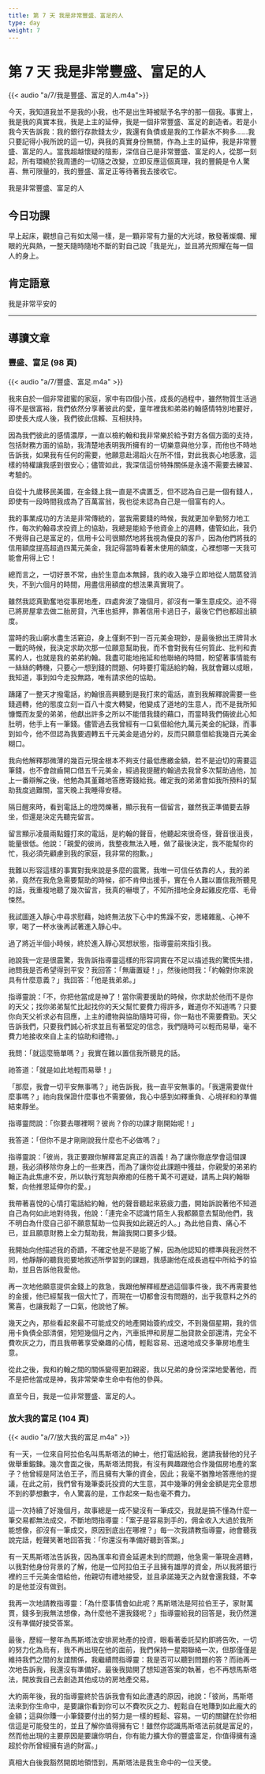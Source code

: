 ```yaml
---
title: 第 7 天 我是非常豐盛、富足的人
type: day
weight: 7
---
```


# 第 7 天 我是非常豐盛、富足的人

{{< audio "a/7/我是豐盛、富足的人.m4a">}}

今天，我知道我並不是我的小我，也不是出生時被賦予名字的那一個我。事實上，我是我的真實本我，我是上主的延伸，我是一個非常豐盛、富足的創造者。若是小我今天告訴我：我的銀行存款錢太少，我還有負債或是我的工作薪水不夠多……我只要記得小我所說的這一切，與我的真實身份無關，作為上主的延伸，我是非常豐盛、富足的人。當我超越懷疑的陰影，深信自己是非常豐盛、富足的人，從那一刻起，所有環繞於我周遭的一切隨之改變，立即反應這個真理，我的豐饒是令人驚喜、無可限量的，我的豐盛、富足正等待著我去接收它。

我是非常豐盛、富足的人

## 今日功課

早上起床，觀想自己有如太陽一樣，是一顆非常有力量的大光球，散發著燦爛、耀眼的光與熱，一整天隨時隨地不斷的對自己說「我是光」，並且將光照耀在每一個人的身上。

## 肯定語意

我是非常平安的

---

## 導讀文章

### 豐盛、富足 (98 頁)

{{< audio "a/7/豐盛、富足.m4a" >}}

我來自於一個非常甜蜜的家庭，家中有四個小孩，成長的過程中，雖然物質生活過得不是很富裕，我們依然分享著彼此的愛，童年裡我和弟弟約翰感情特別地要好，即使長大成人後，我們彼此信賴、互相扶持。

因為我們彼此的感情濃厚，一直以檢約翰和我非常樂於給予對方各個方面的支持，包括財務方面的協助，我清楚地表明我所擁有的一切樂意與他分享，而他也不時地告訴我，如果我有任何的需要，他願意赴湯蹈火在所不惜，對此我衷心地感激，這樣的特權讓我感到很安心；儘管如此，我深信這份特殊關係是永遠不需要去練習、考驗的。

自從十九歲移民美國，在金錢上我一直是不虞匱乏，但不認為自己是一個有錢人，即使有一段時間我成為了百萬富翁，我也從未認為自己是一個富有的人。

我的事業成功的方法是非常傳統的，當我需要錢的時候，我就更加辛勤努力地工作，每次約翰尋求投資上的協助，我總是能給予他資金上的週轉，儘管如此，我仍不覺得自己是富足的，信用卡公司很顯然地將我視為優良的客戶，因為他們將我的信用額度提高超過四萬元美金，我記得當時看著未使用的額度，心裡想哪一天我可能會用得上它！

總而言之，一切好景不常，由於生意血本無歸，我的收入幾乎立即地從人間蒸發消失，不到六個月的時間，用盡信用額度的想法果真實現了。

雖然我認真勤奮地從事房地產，四處奔波了幾個月，卻沒有一筆生意成交。迫不得已將房屋拿去做二胎房貸，汽車也抵押，靠著信用卡過日子，最後它們也都超出額度。

當時的我山窮水盡生活窘迫，身上僅剩不到一百元美金現鈔，是最後掀出王牌背水一戰的時候，我決定求助次那一位願意幫助我，而不會對我有任何質此、批判和責罵的人，也就是我的弟弟約翰。我盡可能地拖延和他聯絡的時間，盼望著事情能有一絲絲的轉機，只要心一想到錢的問題、何時要打電話給約翰，我就會難以成眼，我知道，事到如今走投無路，唯有請求他的協助。

躊躇了一整天才撥電話，約翰很高興聽到是我打來的電話，直到我解釋說需要一些錢週轉，他的態度立刻一百八十度大轉變，他變成了道地的生意人，而不是我所知慷慨而友愛的弟弟，他獻出許多之所以不能借我錢的藉口，而當時我們倆彼此心知肚明，他手上有一筆錢。儘管過去我曾經有一口氣借給他九萬元美金的紀錄，而事到如今，他不但認為我要週轉五千元美金是過分的，反而只願意借給我幾百元美金糊口。

我向他解釋那微薄的幾百元現金根本不夠支付最低應繳金額，若不是迫切的需要這筆錢，也不會啟齒開口借五千元美金，經過我提醒約翰過去我曾多次幫助過他，加上一番辯解之後，他勉為其堇難地答應寄錢給我。確定我的弟弟會如我所預料的幫助我度過難關，當天晚上我睡得安穩。

隔日醒來時，看到電話上的燈閃爍著，顯示我有一個留言，雖然我正準備要去靜坐，但還是決定先聽完留言。

留言顯示凌晨兩點鐘打來的電話，是約翰的聲音，他聽起來很奇怪，聲音很沮喪，能量很低。他說：「親愛的彼尚，我整夜無法入睡，做了最後決定，我不能幫你的忙，我必須先顧慮到我的家庭，我非常的抱歉。」

我難以形容這樣的事實對我來說是多麼的震驚，我唯一可信任依靠的人，我的弟弟，竟然在我危急需要幫助的時候，卻不肯伸出援手，實在令人難以置信我所聽見的話，我重複地聽了幾次留言，我真的嚇壞了，不知所措地全身起雞皮疙瘩、毛骨悚然。

我試圖進入靜心中尋求慰藉，始終無法放下心中的焦躁不安，思緒雜亂、心神不寧，喝了一杯水後再試著進入靜心中。

過了將近半個小時候，終於進入靜心冥想狀態，指導靈前來指引我。

祂說我一定是很震驚，我告訴指導靈這樣的形容詞實在不足以描述我的驚慌失措，祂問我是否希望得到平安？我回答：「無庸置疑！」，然後祂問我：「約翰對你來說具有什麼意義？」我回答：「他是我弟弟。」

指導靈說：「不，你把他當成是神了！當你需要援助的時候，你求助於他而不是你的天父；找你弟弟幫忙比起找你的天父幫忙要費力得許多，難道你不知道嗎？只要你向天父祈求必有回應，上主的禮物與協助隨時可得，你一點也不需要費勁。天父告訴我們，只要我們誠心祈求並且有著堅定的信念，我們隨時可以輕而易舉，毫不費力地接收來自上主的協助和禮物。」

我問：「就這麼簡單嗎？」我實在難以置信我所聽見的話。

祂答道：「就是如此地輕而易舉！」

「那麼，我會一切平安無事嗎？」祂告訴我，我一直平安無事的。「我還需要做什麼事嗎？」祂向我保證什麼事也不需要做，我心中感到如釋重負、心境祥和的準備結束靜坐。

指導靈問說：「你要去哪裡啊？彼尚？你的功課才剛開始呢！」

我答道：「但你不是才剛剛說我什麼也不必做嗎？」

指導靈說：「彼尚，我正要跟你解釋富足真正的涵義！為了讓你徹底學會這個課題，我必須移除你身上的一些東西，而為了讓你從此課題中獲益，你親愛的弟弟約翰正為此焦慮不安，所以執行寬恕與療癒的任務千萬不可遲疑，請馬上與約翰聯繫，向他推恩延伸你的愛。」

我帶著喜悅的心情打電話給約翰，他的聲音聽起來筋疲力盡，開始訴說著他不知道自己為何如此地對待我，他說：「連完全不認識竹陌生人我都願意去幫助他們，我不明白為什麼自己卻不願意幫助一位與我如此親近的人。」為此他自責、痛心不已，並且願意財務上全力幫助我，無論我開口要多少錢。

我開始向他描述我的奇蹟，不確定他是不是能了解，因為他認知的標準與我迥然不同，他靜靜的聽我扼要地敘述所學習到的課題，我感謝他在成長過程中所給予的協助，並且告訴他我愛他。

再一次地他願意提供金錢上的救急，我跟他解釋經歷過這個事件後，我不再需要他的金援，他已經幫我一個大忙了，而現在一切都會沒有問題的，出乎我意料之外的驚喜，也讓我鬆了一口氣，他說他了解。

幾天之內，那些看起來最不可能成交的地產開始簽約成交，不到幾個星期，我的信用卡負債全部清償，短短幾個月之內，汽車抵押和房屋二胎貸款全部還清，完全不費吹灰之力，而且我帶著享受樂趣的心情，輕鬆容易、迅速地成交多筆房地產生意。

從此之後，我和約翰之間的關係變得更加親密，我以兄弟的身份深深地愛著他，而不是把他當成是神，我非常榮幸生命中有他的參與。

直至今日，我是一位非常豐盛、富足的人。

### 放大我的富足 (104 頁)

{{< audio "a/7/放大我的富足.m4a" >}}

有一天，一位來自阿拉伯名叫馬斯塔法的紳士，他打電話給我，邀請我替他的兒子做舉重鍛鍊。幾次會面之後，馬斯塔法問我，有沒有興趣跟他合作幾個房地產的案子？他曾經是阿法伯王子，而且擁有大筆的資金，因此；我毫不猶豫地答應他的提議，在此之前，我們曾有幾筆委託投資的大生意，其中幾筆的佣金金額是完全意想不到的夢想數字，令人驚喜的是，工作起來一點也毫不費力。

這一次持續了好幾個月，故事總是一成不變沒有一筆成交，我就是搞不懂為什麼一筆交易都無法成交，不斷地問指導靈：「案子是容易到手的，佣金收入大過於我所能想像，卻沒有一筆成交，原因到底出在哪裡？」每一次我請教指導靈，祂會聽我說完話，輕聲笑著地回答我：「你還沒有準備好聽到答案。」

有一天馬斯塔法告訴我，因為匯率和資金延遲未到的問題，他急需一筆現金週轉，以我對他身份背景的了解，他是一位阿拉伯王子且擁有雄厚的資金，所以我將銀行裡的三千元美金借給他，他親切有禮地接受，並且承諾幾天之內就會還我錢，不幸的是他並沒有做到。

我再一次地請教指導靈：「為什麼事情會如此呢？馬斯塔法是阿拉伯王子，家財萬貫，錢多到我無法想像，為什麼他不還我錢呢？」指導靈給我的回答是，我仍然還沒有準備好接受答案。

最後，歷經一整年為馬斯塔法安排房地產的投資，眼看著委託契約即將告吹，一切的努力化為烏有，我不再出現在他的面前，我們保持一星期聯絡一次，但那僅僅是維持我們之間的友誼關係，我繼續問指導靈：我是否可以聽到問題的答？而祂再一次地告訴我，我還沒有準備好。最後我拋開了想知道答案的執著，也不再想馬斯塔法，開放我自己去創造其他成功的房地產交易。

大約兩年後，我的指導靈終於告訴我會有如此遭遇的原因，祂說：「彼尚，馬斯塔法來到你生命中，是要讓你看到你可以不費吹灰之力、輕鬆自在地賺到如此龐大的金額；這與你賺一小筆錢要付出的努力是一樣的輕鬆、容易。一切的關鍵在於你相信這是可能發生的，並且了解你值得擁有它！雖然你認識馬斯塔法前就是富足的，然而他出現的主要原因是要讓你明白，你有能力擴大你的豐盛富足，你值得擁有遠超於你所曾經擁有過的財富。」

真相大白後我豁然開朗地領悟到，馬斯塔法是我生命中的一位天使。
